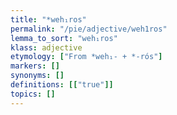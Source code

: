 ```yaml
---
title: "*weh₁ros"
permalink: "/pie/adjective/weh1ros"
lemma_to_sort: "weh₁ros"
klass: adjective
etymology: ["From *weh₁- +‎ *-rós"]
markers: []
synonyms: []
definitions: [["true"]]
topics: []
---
```

